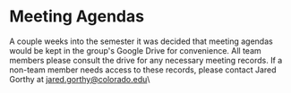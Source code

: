 # Meeting Agendas

A couple weeks into the semester it was decided that meeting agendas would be kept in the group's Google Drive for convenience. All team members please consult the drive for any necessary meeting records. If a non-team member needs access to these records, please contact Jared Gorthy at jared.gorthy@colorado.edu\

